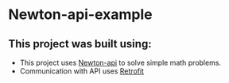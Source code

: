 # Newton-api-example

## This project was built using:
- This project uses [Newton-api](https://github.com/aunyks/newton-api) to solve simple math problems.
- Communication with API uses [Retrofit](https://square.github.io/retrofit/)
